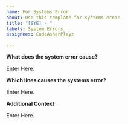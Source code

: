 ```yaml
---
name: For Systems Error
about: Use this template for systems error.
title: "[SYE] - "
labels: System Errors
assignees: CodeAsherPlayz

---
```


**What does the system error cause?**

Enter Here.

**Which lines causes the systems error?**

Enter Here.

**Additional Context**

Enter Here.
